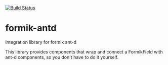 [![Build Status](https://dev.azure.com/jannikb/glue/_apis/build/status/jannikb%20formik-antd?branchName=master)](https://dev.azure.com/jannikb/glue/_build/latest?definitionId=4?branchName=master)

# formik-antd
Integration library for formik ant-d

This library provides components that wrap and connect a FormikField with ant-d components, so you don't have to do it yourself.
